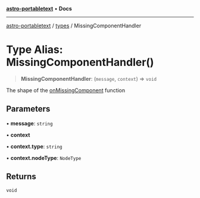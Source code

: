[**astro-portabletext**](../../README.md) • **Docs**

***

[astro-portabletext](../../README.md) / [types](../README.md) / MissingComponentHandler

# Type Alias: MissingComponentHandler()

> **MissingComponentHandler**: (`message`, `context`) => `void`

The shape of the [onMissingComponent](../interfaces/PortableTextProps.md#onMissingComponent) function

## Parameters

• **message**: `string`

• **context**

• **context.type**: `string`

• **context.nodeType**: `NodeType`

## Returns

`void`
